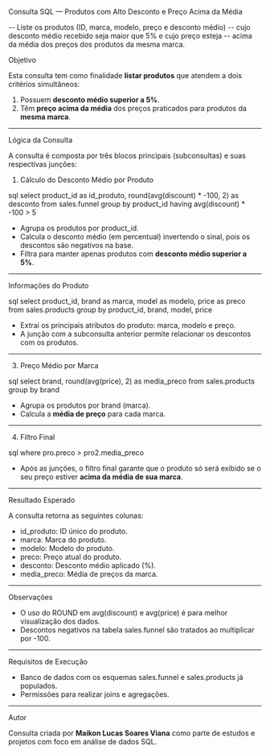  Consulta SQL — Produtos com Alto Desconto e Preço Acima da Média 
 
-- Liste os produtos (ID, marca, modelo, preço e desconto médio) 
-- cujo desconto médio recebido seja maior que 5% e cujo preço esteja 
-- acima da média dos preços dos produtos da mesma marca.

Objetivo

Esta consulta tem como finalidade **listar produtos** que atendem a dois critérios simultâneos:

1. Possuem **desconto médio superior a 5%**.
2. Têm **preço acima da média** dos preços praticados para produtos da **mesma marca**.

---
Lógica da Consulta

A consulta é composta por três blocos principais (subconsultas) e suas respectivas junções:

1. Cálculo do Desconto Médio por Produto

sql
select 
	product_id as id_produto, 
	round(avg(discount) * -100, 2) as desconto 
from sales.funnel 
group by product_id
having avg(discount) * -100 > 5


- Agrupa os produtos por product_id.
- Calcula o desconto médio (em percentual) invertendo o sinal, pois os descontos são negativos na base.
- Filtra para manter apenas produtos com **desconto médio superior a 5%**.

---
Informações do Produto

sql
select 
	product_id,
	brand as marca,
	model as modelo,
	price as preco
from sales.products 
group by 
	product_id,
	brand,
	model,
	price


- Extrai os principais atributos do produto: marca, modelo e preço.
- A junção com a subconsulta anterior permite relacionar os descontos com os produtos.

---

3. Preço Médio por Marca

sql
select
	brand, 
	round(avg(price), 2) as media_preco
from sales.products 
group by brand


- Agrupa os produtos por brand (marca).
- Calcula a **média de preço** para cada marca.

---

4. Filtro Final

sql
where pro.preco > pro2.media_preco


- Após as junções, o filtro final garante que o produto só será exibido se o seu preço estiver **acima da média de sua marca**.

---

Resultado Esperado

A consulta retorna as seguintes colunas:

- id_produto: ID único do produto.
- marca: Marca do produto.
- modelo: Modelo do produto.
- preco: Preço atual do produto.
- desconto: Desconto médio aplicado (%).
- media_preco: Média de preços da marca.

---

Observações

- O uso do ROUND em avg(discount) e avg(price) é para melhor visualização dos dados.
- Descontos negativos na tabela sales.funnel são tratados ao multiplicar por -100.

---

Requisitos de Execução

- Banco de dados com os esquemas sales.funnel e sales.products já populados.
- Permissões para realizar joins e agregações.

---

Autor

Consulta criada por **Maikon Lucas Soares Viana** como parte de estudos e projetos com foco em análise de dados SQL.


